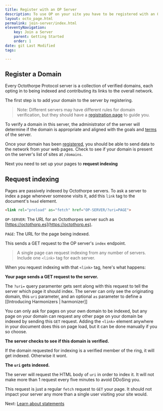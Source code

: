 ```yaml
---
title: Register with an OP Server
description: To use OP on your site you have to be registered with an OP server.
layout: octo_page.html
permalink: join-server/index.html
eleventyNavigation:
    key: Join a Server
    parent: Getting Started
    order: 1
date: git Last Modified
tags:

---
```




## Register a Domain


Every Octothorpe Protocol server is a collection of verified domains, each opting in to being indexed and contributing its links to the overall network.

The first step is to add your domain to the server by registering.

> Note: Different servers may have different rules for domain verification, but they should have a [registration page](https://octothorp.es/register) to guide you.

To verify a domain in this server, the administrator of the server will determine if the domain is appropriate and aligned with the goals and [terms](/terms) of the server.


Once your domain has been [registered](/docs/register-a-domain), you should be able to send data to the network from your web pages. Check to see if your domain is present on the server's list of sites at `/domains`.

Next you need to set up your pages to **request indexing**

## Request indexing

Pages are passively indexed by Octothorpe servers. To ask a server to index a page whenever someone visits it, add this `link` tag to the document's `head` element.

```html
<link rel="preload" as="fetch" href="OP-SERVER/?uri=PAGE">
```


`OP-SERVER`: The URL for an Octothorpes server such as [https://octothorp.es](https://octothorp.es).

`PAGE`: The URL for the page being indexed.

This sends a GET request to the OP server's `index` endpoint.

> A single page can request indexing from any number of servers. Include one `<link>` tag for each server.


When you request indexing with that `<link>` tag, here's what happens:

**Your page sends a GET request to the server.**

The `?uri=` query paramenter gets sent along with this request to tell the server which page it should index. The server can only see the originating domain, this `uri` parameter, and an optional `as` parameter to define a [[Introducing Harmonizers | harmonizer]]

You can only ask for pages on your own domain to be indexed, but any page on your domain can request any other page on your domain be indexed by sending this `GET` request. Adding the `<link>` element anywhere in your document does this on page load, but it can be done manually if you so choose.

**The server checks to see if this domain is verified.**

If the domain requested for indexing is a verified member of the ring, it will get indexed. Otherwise it wont.

**The `uri` gets indexed.**

  The server will request the HTML body of `uri` in order to index it. It will not make more than 1 request every five minutes to avoid DDoSing you.

This request is just a regular `fetch` request to `GET` your page. It should not impact your server any more than a single user visiting your site would.

Next: [Learn about statements](/make-statements-on-your-page.md)
